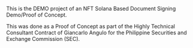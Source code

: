This is the DEMO project of an NFT Solana Based Document Signing Demo/Proof of Concept. 

This was done as a Proof of Concept as part of the Highly Technical Consultant Contract of Giancarlo Angulo for the Philippine Securities and Exchange Commission (SEC).

